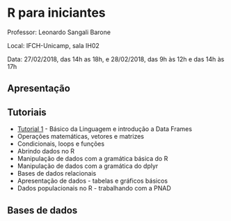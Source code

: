 # R para iniciantes

Professor: Leonardo Sangali Barone

Local: IFCH-Unicamp, sala IH02

Data: 27/02/2018, das 14h as 18h, e 28/02/2018, das 9h às 12h e das 14h às 17h 

## Apresentação

## Tutoriais

- [Tutorial 1](https://github.com/leobarone/nepo_intro_r/blob/master/tutoriais/tutorial1.Rmd) - Básico da Linguagem e introdução a Data Frames 
- Operações matemáticas, vetores e matrizes
- Condicionais, loops e funções
- Abrindo dados no R
- Manipulação de dados com a gramática básica do R
- Manipulação de dados com a gramática do dplyr
- Bases de dados relacionais
- Apresentação de dados - tabelas e gráficos básicos
- Dados populacionais no R - trabalhando com a PNAD

## Bases de dados

